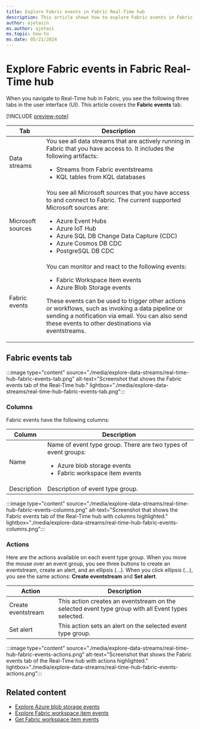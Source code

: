 ```yaml
---
title: Explore Fabric events in Fabric Real-Time hub
description: This article shows how to explore Fabric events in Fabric Real-Time hub. It provides details on the Fabric events tab in the Real-time Hub user interface.
author: ajetasin
ms.author: ajetasi
ms.topic: how-to
ms.date: 05/21/2024
---
```


# Explore Fabric events in Fabric Real-Time hub
When you navigate to Real-Time hub in Fabric, you see the following three tabs in the user interface (UI). This article covers the **Fabric events** tab. 

[!INCLUDE [preview-note](./includes/preview-note.md)]

| Tab | Description |
| --- | ----------- | 
| Data streams | You see all data streams that are actively running in Fabric that you have access to. It includes the following artifacts: <ul><li>Streams from Fabric eventstreams</li><li>KQL tables from KQL databases</li></ul> | 
| Microsoft sources | You see all Microsoft sources that you have access to and connect to Fabric. The current supported Microsoft sources are: <ul><li>Azure Event Hubs</li><li>Azure IoT Hub</li><li>Azure SQL DB Change Data Capture (CDC)</li><li>Azure Cosmos DB CDC</li><li>PostgreSQL DB CDC</li></ul> |
| Fabric events | You can monitor and react to the following events: <ul><li>Fabric Workspace Item events</li><li>Azure Blob Storage events</li></ul><p>These events can be used to trigger other actions or workflows, such as invoking a data pipeline or sending a notification via email. You can also send these events to other destinations via eventstreams.</p> |

## Fabric events tab

:::image type="content" source="./media/explore-data-streams/real-time-hub-fabric-events-tab.png" alt-text="Screenshot that shows the Fabric events tab of the Real-Time hub." lightbox="./media/explore-data-streams/real-time-hub-fabric-events-tab.png":::


### Columns
Fabric events have the following columns: 

| Column | Description | 
| ------ | ----------- | 
| Name | Name of event type group. There are two types of event groups: <ul><li>Azure blob storage events</li><li>Fabric workspace item events</li></ul>|
| Description | Description of event type group. |


:::image type="content" source="./media/explore-data-streams/real-time-hub-fabric-events-columns.png" alt-text="Screenshot that shows the Fabric events tab of the Real-Time hub with columns highlighted." lightbox="./media/explore-data-streams/real-time-hub-fabric-events-columns.png":::


### Actions
Here are the actions available on each event type group. When you move the mouse over an event group, you see three buttons to create an eventstream, create an alert, and an ellipsis (...). When you click ellipsis (...), you see the same actions: **Create eventstream** and **Set alert**. 

| Action | Description | 
| ------ | ----------- | 
| Create eventstream | This action creates an eventstream on the selected event type group with all Event types selected. |
| Set alert | This action sets an alert on the selected event type group. |

:::image type="content" source="./media/explore-data-streams/real-time-hub-fabric-events-actions.png" alt-text="Screenshot that shows the Fabric events tab of the Real-Time hub with actions highlighted." lightbox="./media/explore-data-streams/real-time-hub-fabric-events-actions.png":::

## Related content

- [Explore Azure blob storage events](explore-azure-blob-storage-events.md)
- [Explore Fabric workspace item events](explore-fabric-workspace-item-events.md)
- [Get Fabric workspace item events](get-fabric-workspace-item-events.md)


